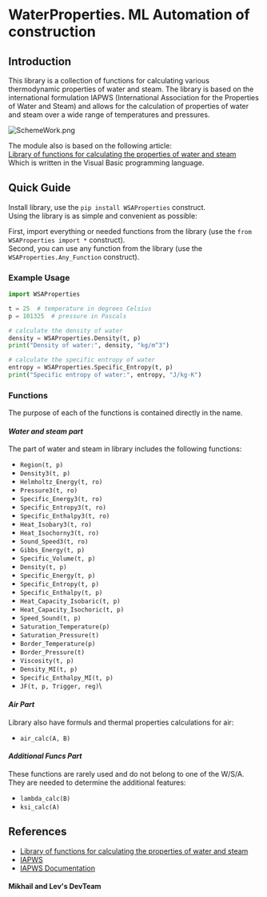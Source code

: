 WaterProperties. ML Automation of construction
===============

Introduction
---------------

This library is a collection of functions for calculating various thermodynamic properties of water and steam. The library is based on the international formulation IAPWS (International Association for the Properties of Water and Steam) and allows for the calculation of properties of water and steam over a wide range of temperatures and pressures.

![SchemeWork.png](https://habrastorage.org/r/w1560/getpro/habr/upload_files/b71/af3/fda/b71af3fda61c88ee3a6f3d3e6149554b.jpg)

The module also is based on the following article:\
[Library of functions for calculating the properties of water and steam](https://habr.com/ru/articles/712656/)\
Which is written in the Visual Basic programming language.

Quick Guide
---------------

Install library, use the `pip install WSAProperties` construct.\
Using the library is as simple and convenient as possible:

First, import everything or needed functions from the library (use the `from WSAProperties import *` construct).\
Second, you can use any function from the library (use the `WSAProperties.Any_Function` construct).

### Example Usage

```python
import WSAProperties

t = 25  # temperature in degrees Celsius
p = 101325  # pressure in Pascals

# calculate the density of water
density = WSAProperties.Density(t, p)
print("Density of water:", density, "kg/m^3")

# calculate the specific entropy of water
entropy = WSAProperties.Specific_Entropy(t, p)
print("Specific entropy of water:", entropy, "J/kg·K")
```

### Functions

The purpose of each of the functions is contained directly in the name.

#### _Water and steam part_
The part of water and steam in library includes the following functions:

* `Region(t, p)`
* `Density3(t, p)`
* `Helmholtz_Energy(t, ro)`
* `Pressure3(t, ro)`
* `Specific_Energy3(t, ro)`
* `Specific_Entropy3(t, ro)`
* `Specific_Enthalpy3(t, ro)`
* `Heat_Isobary3(t, ro)`
* `Heat_Isochorny3(t, ro)`
* `Sound_Speed3(t, ro)`
* `Gibbs_Energy(t, p)`
* `Specific_Volume(t, p)`
* `Density(t, p)`
* `Specific_Energy(t, p)`
* `Specific_Entropy(t, p)`
* `Specific_Enthalpy(t, p)`
* `Heat_Capacity_Isobaric(t, p)`
* `Heat_Capacity_Isochoric(t, p)`
* `Speed_Sound(t, p)`
* `Saturation_Temperature(p)`
* `Saturation_Pressure(t)`
* `Border_Temperature(p)`
* `Border_Pressure(t)`
* `Viscosity(t, p)`
* `Density_MI(t, p)`
* `Specific_Enthalpy_MI(t, p)`
* `JF(t, p, Trigger, reg)`\

#### _Air Part_
Library also have formuls and thermal properties calculations for air:
* `air_calc(A, B)`

#### _Additional Funcs Part_
These functions are rarely used and do not belong to one of the W/S/A.\
They are needed to determine the additional features:
* `lambda_calc(B)`
* `ksi_calc(A)`

References
--------------

* [Library of functions for calculating the properties of water and steam](https://habr.com/ru/articles/712656/)
* [IAPWS](http://www.iapws.org/)
* [IAPWS Documentation](http://www.iapws.org/relguide/IAPWS-95.html)

#### Mikhail and Lev's DevTeam

